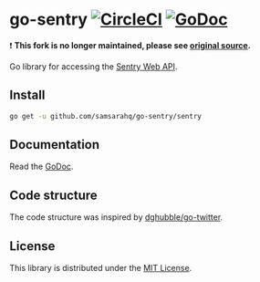 # go-sentry [![CircleCI](https://circleci.com/gh/jianyuan/go-sentry/tree/master.svg?style=svg)](https://circleci.com/gh/jianyuan/go-sentry/tree/master) [![GoDoc](https://godoc.org/github.com/jianyuan/go-sentry/sentry?status.svg)](https://godoc.org/github.com/jianyuan/go-sentry/sentry)
❗️ **This fork is no longer maintained, please see [original source](github.com/jianyuan/go-sentry/sentry).**


Go library for accessing the [Sentry Web API](https://docs.sentry.io/api/).

## Install
```sh
go get -u github.com/samsarahq/go-sentry/sentry
```

## Documentation
Read the [GoDoc](https://godoc.org/github.com/jianyuan/go-sentry/sentry).

## Code structure
The code structure was inspired by [dghubble/go-twitter](https://github.com/dghubble/go-twitter).

## License
This library is distributed under the [MIT License](LICENSE).
